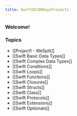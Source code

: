 ```yaml
---
title: SwiftUI100DaysProjects
---
```


### Welcome!

### Topics
- [[Project1 - WeSplit]]
- [[Swift Basic Data Types]]
- [[Swift Complex Data Types]]
- [[Swift Conditions]]
- [[Swift Loops]]
- [[Swift Functions]]
- [[Swift Closures]]
- [[Swift Structs]]
- [[Swift Class]]
- [[Swift Protocols]]
- [[Swift Extensions]]
- [[Swift Optionals]]
